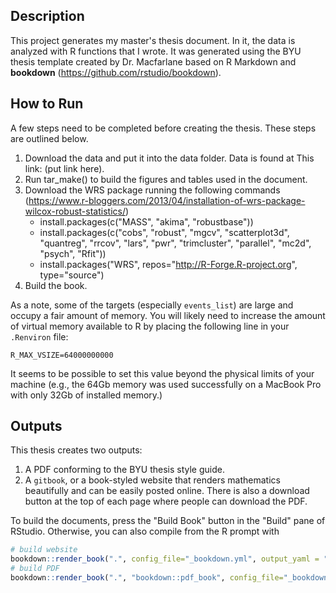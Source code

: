 ## Description

This project generates my master's thesis document. In it, the data is
analyzed with R functions that I wrote. It was generated using the BYU thesis
template created by Dr. Macfarlane based on R Markdown and **bookdown**
(https://github.com/rstudio/bookdown).


## How to Run
A few steps need to be completed before creating the thesis. These steps are
outlined below.

  1. Download the data and put it into the data folder. Data is found at This
  link: (put link here).
  2. Run tar_make() to build the figures and tables used in the document.
  3. Download the WRS package running the following commands (https://www.r-bloggers.com/2013/04/installation-of-wrs-package-wilcox-robust-statistics/)
      * install.packages(c("MASS", "akima", "robustbase"))
      * install.packages(c("cobs", "robust", "mgcv", "scatterplot3d", "quantreg", "rrcov", "lars", "pwr", "trimcluster", "parallel", "mc2d", "psych", "Rfit"))
      *  install.packages("WRS", repos="http://R-Forge.R-project.org", type="source")
  4. Build the book.

As a note, some of the targets (especially `events_list`) are large and occupy
a fair amount of memory. You will likely need to increase the amount of virtual
memory available to R by placing the following line in your `.Renviron` file:
```
R_MAX_VSIZE=64000000000
```
It seems to be possible to set this value beyond the physical limits of your machine
(e.g., the 64Gb memory was used successfully on a MacBook Pro with only 32Gb of installed memory.)

## Outputs

This thesis creates two outputs:

  1. A PDF conforming to the BYU thesis style guide.
  2. A `gitbook`, or a book-styled website that renders mathematics beautifully
  and can be easily posted online. There is also a download button at the top
  of each page where people can download the PDF.


To build the documents, press the "Build Book" button in the "Build" pane of
RStudio. Otherwise, you can also compile from the R prompt with

```r
# build website
bookdown::render_book(".", config_file="_bookdown.yml", output_yaml = "_output.yml")
# build PDF
bookdown::render_book(".", "bookdown::pdf_book", config_file="_bookdown.yml")
```
